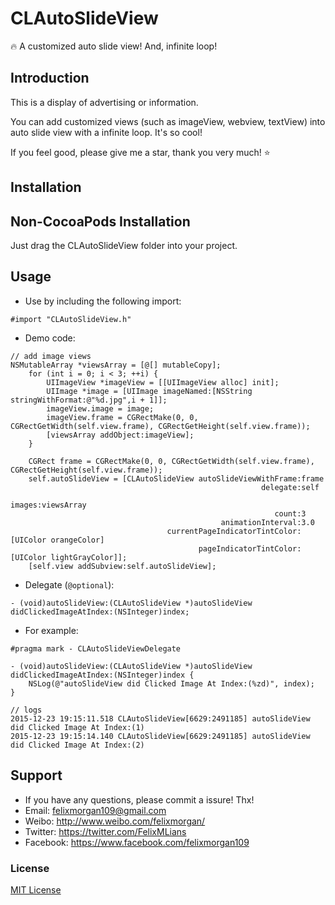 # CLAutoSlideView
🔥 A customized auto slide view! And, infinite loop!

## Introduction

This is a display of advertising or information.

You can add customized views (such as imageView, webview, textView) into auto slide view with a infinite loop. It's so cool!

If you feel good, please give me a star, thank you very much! ⭐️

## Installation

## Non-CocoaPods Installation

Just drag the CLAutoSlideView folder into your project.

## Usage

* Use by including the following import:
````objc
#import "CLAutoSlideView.h"
````
* Demo code:
````objc
// add image views
NSMutableArray *viewsArray = [@[] mutableCopy];
    for (int i = 0; i < 3; ++i) {
        UIImageView *imageView = [[UIImageView alloc] init];
        UIImage *image = [UIImage imageNamed:[NSString stringWithFormat:@"%d.jpg",i + 1]];
        imageView.image = image;
        imageView.frame = CGRectMake(0, 0, CGRectGetWidth(self.view.frame), CGRectGetHeight(self.view.frame));
        [viewsArray addObject:imageView];
    }
    
    CGRect frame = CGRectMake(0, 0, CGRectGetWidth(self.view.frame), CGRectGetHeight(self.view.frame));
    self.autoSlideView = [CLAutoSlideView autoSlideViewWithFrame:frame
                                                        delegate:self
                                                          images:viewsArray
                                                           count:3
                                               animationInterval:3.0
                                   currentPageIndicatorTintColor:[UIColor orangeColor]
                                          pageIndicatorTintColor:[UIColor lightGrayColor]];
    [self.view addSubview:self.autoSlideView];
````

* Delegate (`@optional`):
````objc
- (void)autoSlideView:(CLAutoSlideView *)autoSlideView didClickedImageAtIndex:(NSInteger)index;
````
* For example:
````objc
#pragma mark - CLAutoSlideViewDelegate

- (void)autoSlideView:(CLAutoSlideView *)autoSlideView didClickedImageAtIndex:(NSInteger)index {
    NSLog(@"autoSlideView did Clicked Image At Index:(%zd)", index);
}

// logs
2015-12-23 19:15:11.518 CLAutoSlideView[6629:2491185] autoSlideView did Clicked Image At Index:(1)
2015-12-23 19:15:14.140 CLAutoSlideView[6629:2491185] autoSlideView did Clicked Image At Index:(2)
````

## Support
* If you have any questions, please commit a issure! Thx!
* Email: felixmorgan109@gmail.com 
* Weibo: http://www.weibo.com/felixmorgan/
* Twitter: https://twitter.com/FelixMLians
* Facebook: https://www.facebook.com/felixmorgan109

### License
[MIT License](http://opensource.org/licenses/MIT)
